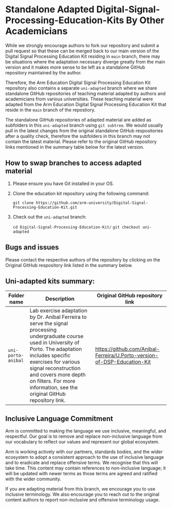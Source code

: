 
# Standalone Adapted Digital-Signal-Processing-Education-Kits By Other Academicians

While we strongly encourage authors to fork our repository and submit a pull request so that these can be merged back to our main version of the Digital Signal Processing Education Kit residing in `main` branch, there may be situations where the adaptation necessary diverge greatly from the main version and it makes more sense to be left as a standalone GitHub repository maintained by the author. 

Therefore, the Arm Education Digital Signal Processing Education Kit repository also contains a separate `uni-adapted` branch where we share standalone GitHub repositories of teaching material adapted by authors and academicians from various universities. These teaching material were adapted from the Arm Education Digital Signal Processing Education Kit that reside in the `main` branch of the repostiory. 

The standalone GitHub repositories of adapted material are added as subfolders in this `uni-adapted` branch using `git subtree`. We would usually pull in the latest changes from the original standalone GitHub respositories after a quality check, therefore the subfolders in this branch may not contain the latest material. Please refer to the original GitHub repository links mentioned in the summary table below for the latest version. 

## How to swap branches to access adapted material
1. Please ensure you have Git installed in your OS. 
2. Clone the education kit repository using the following command:
    
    `git clone https://github.com/arm-university/Digital-Signal-Processing-Education-Kit.git`

3. Check out the `uni-adapted` branch:

    `cd Digital-Signal-Processing-Education-Kit/`
    `git checkout uni-adapted`


## Bugs and issues
Please contact the respective authors of the repository by clicking on the Original GitHub respository link listed in the summary below. 

## Uni-adapted kits summary:

| Folder name           | Description | Original GitHub repository link |
| -----------           | ----------- | ------------------------------- | 
| `uni-porto-anibal`      | Lab exercise adaptation by Dr. Aníbal Ferreira to serve the signal processing undergraduate course used in University of Porto. The adaptation includes specific exercises for various signal reconstruction and covers more depth on filters. For more information, see the original GitHub repository link.                                                                   |  https://github.com/Anibal-Ferreira/U.Porto-version-of-DSP-Education-Kit | 



## Inclusive Language Commitment
Arm is committed to making the language we use inclusive, meaningful, and respectful. Our goal is to remove and replace non-inclusive language from our vocabulary to reflect our values and represent our global ecosystem.
 
Arm is working actively with our partners, standards bodies, and the wider ecosystem to adopt a consistent approach to the use of inclusive language and to eradicate and replace offensive terms. We recognise that this will take time. This content may contain references to non-inclusive language; it will be updated with newer terms as those terms are agreed and ratified with the wider community. 

If you are adapting material from this branch, we encourage you to use inclusive terminology. We also encourage you to reach out to the original content authors to report non-inclusive and offensive terminology usage.
